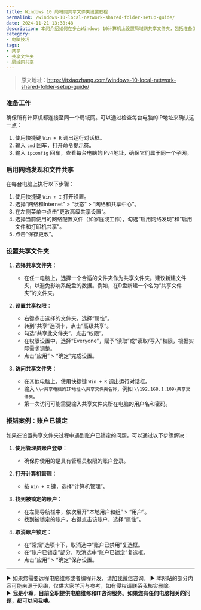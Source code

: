 ```yaml
---
title: Windows 10 局域网共享文件夹设置教程
permalink: /windows-10-local-network-shared-folder-setup-guide/
date: 2024-11-21 13:38:48
description: 本问介绍如何在多台Windows 10计算机上设置局域网共享文件夹，包括准备工作、启用网络发现和文件共享、设置共享文件夹以及解决账户锁定问题的步骤。
category:
- 电脑技巧
tags:
- 共享
- 共享文件夹
- 局域网共享
---
```


> 原文地址：<https://itxiaozhang.com/windows-10-local-network-shared-folder-setup-guide/>  

### 准备工作

确保所有计算机都连接至同一个局域网。可以通过检查每台电脑的IP地址来确认这一点：

1. 使用快捷键 `Win + R` 调出运行对话框。
2. 输入 `cmd` 回车，打开命令提示符。
3. 输入 `ipconfig` 回车，查看每台电脑的IPv4地址，确保它们属于同一个子网。

### 启用网络发现和文件共享

在每台电脑上执行以下步骤：

1. 使用快捷键 `Win + I` 打开设置。
2. 选择“网络和Internet” > “状态” > “网络和共享中心”。
3. 在左侧菜单中点击“更改高级共享设置”。
4. 选择当前使用的网络配置文件（如家庭或工作），勾选“启用网络发现”和“启用文件和打印机共享”。
5. 点击“保存更改”。

### 设置共享文件夹

1. **选择共享文件夹**：
   - 在任一电脑上，选择一个合适的文件夹作为共享文件夹。建议新建文件夹，以避免影响系统盘的数据。例如，在D盘新建一个名为“共享文件夹”的文件夹。

2. **设置共享权限**：
   - 右键点击选择的文件夹，选择“属性”。
   - 转到“共享”选项卡，点击“高级共享”。
   - 勾选“共享此文件夹”，点击“权限”。
   - 在权限设置中，选择“Everyone”，赋予“读取”或“读取/写入”权限，根据实际需求调整。
   - 点击“应用” > “确定”完成设置。

3. **访问共享文件夹**：
   - 在其他电脑上，使用快捷键 `Win + R` 调出运行对话框。
   - 输入 `\\<共享电脑的IP地址>\共享文件夹名称`，例如 `\\192.168.1.109\共享文件夹`。
   - 第一次访问可能需要输入共享文件夹所在电脑的用户名和密码。

### 报错案例：账户已锁定

如果在设置共享文件夹过程中遇到账户已锁定的问题，可以通过以下步骤解决：

1. **使用管理员账户登录**：
   - 确保你使用的是具有管理员权限的账户登录。

2. **打开计算机管理**：
   - 按 `Win + X` 键，选择“计算机管理”。

3. **找到被锁定的账户**：
   - 在左侧导航栏中，依次展开“本地用户和组” > “用户”。
   - 找到被锁定的账户，右键点击该账户，选择“属性”。

4. **取消账户锁定**：
   - 在“常规”选项卡下，取消选中“账户已禁用”复选框。
   - 在“账户已锁定”部分，取消选中“账户已锁定”复选框。
   - 点击“应用” > “确定”保存设置。

---
▶ 如果您需要远程电脑维修或者编程开发，请[加我微信](https://itxiaozhang.netlify.app/)咨询。 
▶ 本网站的部分内容可能来源于网络，仅供大家学习与参考，如有侵权请联系我核实删除。  
▶ **我是小章，目前全职提供电脑维修和IT咨询服务。如果您有任何电脑相关的问题，都可以问我噢。**  
